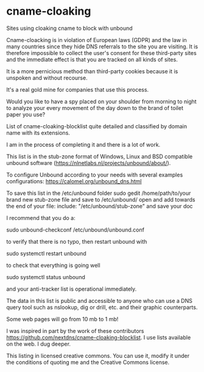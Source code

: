 # cname-cloaking
Sites using cloaking cname to block with unbound

Cname-cloacking is in violation of European laws (GDPR) and the law in many countries since they hide DNS referrals to the site you are visiting. It is therefore impossible to collect the user's consent for these third-party sites and the immediate effect is that you are tracked on all kinds of sites.

It is a more pernicious method than third-party cookies because it is unspoken and without recourse.
  
 It's a real gold mine for companies that use this process.
 
 Would you like to have a spy placed on your shoulder from morning to night to analyze your every movement of the day down to the brand of toilet paper you use?

 List of cname-cloaking-blocklist quite detailed and classified by domain name with its extensions.

I am in the process of completing it and there is a lot of work.

 This list is in the stub-zone format of Windows, Linux and BSD compatible unbound software (https://nlnetlabs.nl/projects/unbound/about/).
 
 To configure Unbound according to your needs with several examples configurations: https://calomel.org/unbound_dns.html
 
 To save this list in the /etc/unbound folder
sudo gedit /home/path/to/your brand new stub-zone file and save to /etc/unbound/
open and add towards the end of your file:
include: "/etc/unbound/stub-zone" and save your doc

 I recommend that you do a:

sudo unbound-checkconf /etc/unbound/unbound.conf

 to verify that there is no typo, then restart unbound with

 sudo systemctl restart unbound

 to check that everything is going well

 sudo systemctl status unbound

 and your anti-tracker list is operational immediately.

 The data in this list is public and accessible to anyone who can use a DNS query tool such as nslookup, dig or drill, etc. and their graphic counterparts.

 Some web pages will go from 10 mb to 1 mb!

I was inspired in part by the work of these contributors https://github.com/nextdns/cname-cloaking-blocklist.
I use lists available on the web.
I dug deeper.
 
 This listing in licensed creative commons. You can use it, modify it under the conditions of quoting me and the Creative Commons license.
